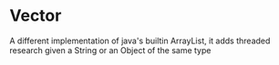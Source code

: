 # Vector

A different implementation of java's builtin ArrayList, it adds threaded research given a String or an Object of the same type